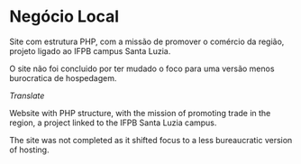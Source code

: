# Negócio Local #

 Site com estrutura PHP, com a missão de promover o comércio da região, projeto ligado ao IFPB campus Santa Luzia.
 
 O site não foi concluido por ter mudado o foco para uma versão menos burocratica de hospedagem.
 
 
 *Translate*
 
 
 Website with PHP structure, with the mission of promoting trade in the region, a project linked to the IFPB Santa Luzia campus.
 
 The site was not completed as it shifted focus to a less bureaucratic version of hosting.
